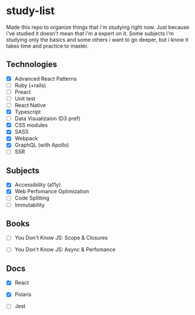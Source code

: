 # study-list
Made this repo to organize things that i'm studying right now.
Just because i've studied it doesn't mean that i'm a expert on it. Some subjects i'm studying only the basics and some others i want to go deeper, but i know it takes time and practice to master.

## Technologies
- [x] Advanced React Patterns
- [ ] Ruby (+rails)
- [ ] Preact
- [ ] Unit test
- [ ] React Native
- [x] Typescript
- [ ] Data Visualizaion (D3 pref)
- [x] CSS modules
- [x] SASS
- [x] Webpack
- [x] GraphQL (with Apollo)
- [ ] SSR

## Subjects
- [x] Accessibility (a11y)
- [x] Web Perfomance Optimization
- [ ] Code Splitting
- [ ] Immutability

## Books
- [ ] You Don't Know JS: Scope & Closures
- [ ] You Don't Know JS: Async & Perfomance


## Docs
- [x] React
- [x] Polaris
- [ ] Jest

